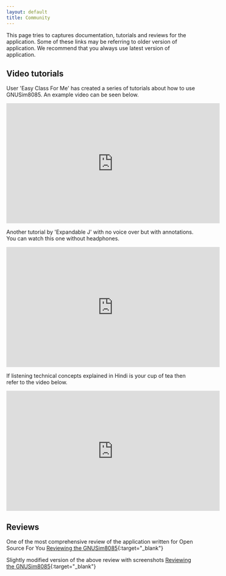 ```yaml
---
layout: default
title: Community
---
```

This page tries to captures documentation, tutorials and reviews for the application. Some of these links may be referring to older version of application. We recommend that you always use latest version of application.

## Video tutorials

User 'Easy Class For Me' has created a series of tutorials about how to use GNUSim8085. An example video can be seen below.
<iframe width="560" height="315" src="https://www.youtube.com/embed/_17kvlD20N0" frameborder="0" allow="autoplay; encrypted-media" allowfullscreen></iframe>

Another tutorial by 'Expandable J' with no voice over but with annotations. You can watch this one without headphones.
<iframe width="560" height="315" src="https://www.youtube.com/embed/h5cxkdto9O0" frameborder="0" allow="autoplay; encrypted-media" allowfullscreen></iframe>

If listening technical concepts explained in Hindi is your cup of tea then refer to the video below.
<iframe width="560" height="315" src="https://www.youtube.com/embed/ykuzjRDt3mE" frameborder="0" allow="autoplay; encrypted-media" allowfullscreen></iframe>

## Reviews

One of the most comprehensive review of the application written for Open Source For You
[Reviewing the GNUSim8085](https://opensourceforu.com/2011/08/gnusim8085-review/){:target="_blank"}

Slightly modified version of the above review with screenshots
[Reviewing the GNUSim8085](https://phoxis.org/2011/08/14/reviewing-the-gnusim8085-v1-3-7/){:target="_blank"}

